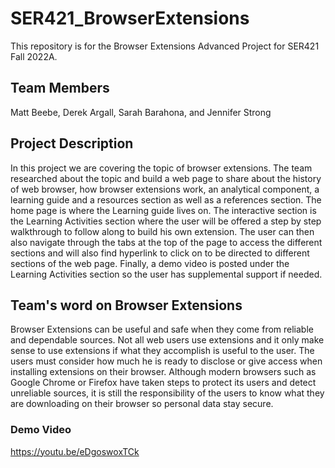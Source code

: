 # SER421_BrowserExtensions
This repository is for the Browser Extensions Advanced Project for SER421 Fall 2022A.

## Team Members
Matt Beebe, Derek Argall, Sarah Barahona, and Jennifer Strong

## Project Description
In this project we are covering the topic of browser extensions. The team researched about the topic and build a web page to share about the history of web browser, how browser extensions work, an analytical component, a learning guide and a resources section as well as a references section.
The home page is where the Learning guide lives on. The interactive section is the Learning Activities section where the user will be offered a step by step walkthrough to follow along to build his own extension.
The user can then also navigate through the tabs at the top of the page to access the different sections and will also find hyperlink to click on to be directed to different sections of the web page.
Finally, a demo video is posted under the Learning Activities section so the user has supplemental support if needed.

## Team's word on Browser Extensions

Browser Extensions can be useful and safe when they come from reliable and dependable sources. Not all web users use extensions and it only make sense to use extensions if what they accomplish is useful to the user. The users must consider how much he is ready to disclose or give access when installing extensions on their browser.
Although modern browsers such as Google Chrome or Firefox have taken steps to protect its users and detect unreliable sources, it is still the responsibility of the users to know what they are downloading on their browser so personal data stay secure.

### Demo Video

https://youtu.be/eDgoswoxTCk

